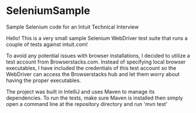 # SeleniumSample
Sample Selenium code for an Intuit Technical Interview

Hello! This is a very small sample Selenium WebDriver test suite that runs a couple of tests against intuit.com!

To avoid any potential issues with browser installations, I decided to utilize a test account from Browserstacks.com. Instead of specifying local browser executables, I have included the credentials of this test account so the WebDriver can access the Browserstacks hub and let them worry about having the proper executables.

The project was built in IntelliJ and uses Maven to manage its dependencies. To run the tests, make sure Maven is installed then simply open a command line at the repository directory and run 'mvn test'
